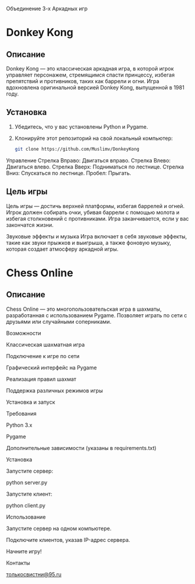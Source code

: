 Объединение 3-х Аркадных игр

# Donkey Kong

## Описание

Donkey Kong — это классическая аркадная игра, в которой игрок управляет персонажем, стремящимся спасти принцессу, избегая препятствий и противников, таких как баррели и огни. Игра вдохновлена оригинальной версией Donkey Kong, выпущенной в 1981 году.

## Установка

1. Убедитесь, что у вас установлены Python и Pygame.
2. Клонируйте этот репозиторий на свой локальный компьютер:

   ```bash
   git clone https://github.com/Muslimv/DonkeyKong

Управление
Стрелка Вправо: Двигаться вправо.
Стрелка Влево: Двигаться влево.
Стрелка Вверх: Подниматься по лестнице.
Стрелка Вниз: Спускаться по лестнице.
Пробел: Прыгать.
## Цель игры
Цель игры — достичь верхней платформы, избегая баррелей и огней. Игрок должен собирать очки, убивая баррели с помощью молота и избегая столкновений с противниками. Игра заканчивается, если у вас закончатся жизни.

Звуковые эффекты и музыка
Игра включает в себя звуковые эффекты, такие как звуки прыжков и выигрыша, а также фоновую музыку, которая создает атмосферу аркадной игры.

# Chess Online

## Описание

Chess Online — это многопользовательская игра в шахматы, разработанная с использованием Pygame. Позволяет играть по сети с друзьями или случайными соперниками.

Возможности

Классическая шахматная игра

Подключение к игре по сети

Графический интерфейс на Pygame

Реализация правил шахмат

Поддержка различных режимов игры

Установка и запуск

Требования

Python 3.x

Pygame

Дополнительные зависимости (указаны в requirements.txt)

Установка

Запустите сервер:

python server.py

Запустите клиент:

python client.py

Использование

Запустите сервер на одном компьютере.

Подключите клиентов, указав IP-адрес сервера.

Начните игру!

Контакты

толькосвистни@95.ru